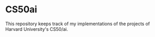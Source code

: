# CS50ai
This repository keeps track of my implementations of the projects of Harvard University's CS50/ai.
